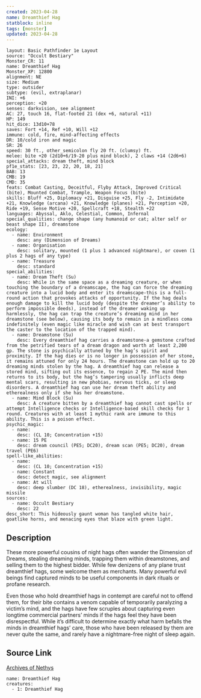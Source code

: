 ```yaml
---
created: 2023-04-28
name: Dreamthief Hag
statblock: inline
tags: [monster]
updated: 2023-04-28
---
```

```statblock
layout: Basic Pathfinder 1e Layout
source: "Occult Bestiary"
Monster_CR: 11
name: Dreamthief Hag
Monster_XP: 12800
alignment: NE
size: Medium
type: outsider
subtype: (evil, extraplanar)
INI: +6
perception: +20
senses: darkvision, see alignment
AC: 27, touch 16, flat-footed 21 (dex +6, natural +11)
HP: 149
hit_dice: 13d10+78
saves: Fort +14, Ref +10, Will +12
immune: cold, fire, mind-affecting effects
DR: 10/cold iron and magic
SR: 26
speed: 30 ft., other_semicolon fly 20 ft. (clumsy) ft.
melee: bite +20 (2d10+6/19-20 plus mind block), 2 claws +14 (2d6+6)
special_attacks: dream theft, mind block
pf1e_stats: [23, 23, 22, 20, 18, 21]
BAB: 13
CMB: 19
CMD: 35
feats: Combat Casting, Deceitful, Flyby Attack, Improved Critical (bite), Mounted Combat, Trample, Weapon Focus (bite)
skills: Bluff +25, Diplomacy +21, Disguise +25, Fly -2, Intimidate +21, Knowledge (arcana) +21, Knowledge (planes) +21, Perception +20, Ride +19, Sense Motive +20, Spellcraft +18, Stealth +22
languages: Abyssal, Aklo, Celestial, Common, Infernal
special_qualities: change shape (any humanoid or cat; alter self or beast shape II), dreamstone
ecology:
  - name: Environment
    desc: any (Dimension of Dreams)
  - name: Organisation
    desc: solitary, mounted (1 plus 1 advanced nightmare), or coven (1 plus 2 hags of any type)
  - name: Treasure
    desc: standard
special_abilities:
  - name: Dream Theft (Su)
    desc: While in the same space as a dreaming creature, or when touching the boundary of a dreamscape, the hag can force the dreaming creature into a lucid body and enter its dreamscape-this is a full-round action that provokes attacks of opportunity. If the hag deals enough damage to kill the lucid body (despite the dreamer’s ability to perform impossible deeds), instead of the dreamer waking up harmlessly, the hag can trap the creature’s dreaming mind in her dreamstone (see below), causing its body to remain in a mindless coma indefinitely (even magic like miracle and wish can at best transport the caster to the location of the trapped mind).
  - name: Dreamstone (Su)
    desc: Every dreamthief hag carries a dreamstone-a gemstone crafted from the petrified tears of a dream dragon and worth at least 2,200 gp. The stone is psychically attuned by the hag’s spirit and proximity. If the hag dies or is no longer in possession of her stone, it remains attuned for only 24 hours. The dreamstone can hold up to 20 dreaming minds stolen by the hag. A dreamthief hag can release a stored mind, sifting out its essence, to regain 2 PE. The mind then returns to its body, but the hag’s tampering usually inflicts deep mental scars, resulting in new phobias, nervous ticks, or sleep disorders. A dreamthief hag can use her dream theft ability and etherealness only if she has her dreamstone.
  - name: Mind Block (Su)
    desc: A creature bitten by a dreamthief hag cannot cast spells or attempt Intelligence checks or Intelligence-based skill checks for 1 round. Creatures with at least 1 mythic rank are immune to this ability. This is a poison effect.
psychic_magic:
  - name:
    desc: (CL 10; Concentration +15)
  - name: 15 PE
    desc: dream council (PE5; DC20), dream scan (PE5; DC20), dream travel (PE6)
spell-like_abilities:
  - name:
    desc: (CL 10; Concentration +15)
  - name: Constant
    desc: detect magic, see alignment
  - name: At will
    desc: deep slumber (DC 18), etherealness, invisibility, magic missile
sources:
  - name: Occult Bestiary
    desc: 22
desc_short: This hideously gaunt woman has tangled white hair, goatlike horns, and menacing eyes that blaze with green light.
```
## Description
These more powerful cousins of night hags often wander the Dimension of Dreams, stealing dreaming minds, trapping them within dreamstones, and selling them to the highest bidder. While few denizens of any plane trust dreamthief hags, some welcome them as merchants. Many powerful evil beings find captured minds to be useful components in dark rituals or profane research.

Even those who hold dreamthief hags in contempt are careful not to offend them, for their bite contains a venom capable of temporarily paralyzing a victim’s mind, and the hags have few scruples about capturing even longtime commercial partners’ minds if the hags feel they have been disrespectful. While it’s difficult to determine exactly what harm befalls the minds in dreamthief hags’ care, those who have been released by them are never quite the same, and rarely have a nightmare-free night of sleep again.
## Source Link
[Archives of Nethys](https://aonprd.com/MonsterDisplay.aspx?ItemName=Dreamthief%20Hag)
```encounter-table
name: Dreamthief Hag
creatures:
  - 1: Dreamthief Hag
```

